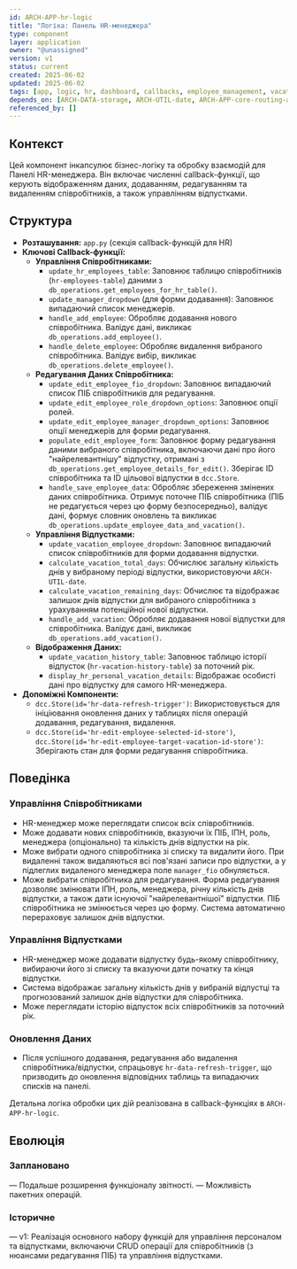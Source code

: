 ```yaml
---
id: ARCH-APP-hr-logic
title: "Логіка: Панель HR-менеджера"
type: component
layer: application
owner: "@unassigned"
version: v1
status: current
created: 2025-06-02
updated: 2025-06-02
tags: [app, logic, hr, dashboard, callbacks, employee_management, vacation_management, dash]
depends_on: [ARCH-DATA-storage, ARCH-UTIL-date, ARCH-APP-core-routing-auth]
referenced_by: []
---
```

## Контекст
Цей компонент інкапсулює бізнес-логіку та обробку взаємодій для Панелі HR-менеджера. Він включає численні callback-функції, що керують відображенням даних, додаванням, редагуванням та видаленням співробітників, а також управлінням відпустками.

## Структура
*   **Розташування:** `app.py` (секція callback-функцій для HR)
*   **Ключові Callback-функції:**
    *   **Управління Співробітниками:**
        *   `update_hr_employees_table`: Заповнює таблицю співробітників (`hr-employees-table`) даними з `db_operations.get_employees_for_hr_table()`.
        *   `update_manager_dropdown` (для форми додавання): Заповнює випадаючий список менеджерів.
        *   `handle_add_employee`: Обробляє додавання нового співробітника. Валідує дані, викликає `db_operations.add_employee()`.
        *   `handle_delete_employee`: Обробляє видалення вибраного співробітника. Валідує вибір, викликає `db_operations.delete_employee()`.
    *   **Редагування Даних Співробітника:**
        *   `update_edit_employee_fio_dropdown`: Заповнює випадаючий список ПІБ співробітників для редагування.
        *   `update_edit_employee_role_dropdown_options`: Заповнює опції ролей.
        *   `update_edit_employee_manager_dropdown_options`: Заповнює опції менеджерів для форми редагування.
        *   `populate_edit_employee_form`: Заповнює форму редагування даними вибраного співробітника, включаючи дані про його "найрелевантнішу" відпустку, отримані з `db_operations.get_employee_details_for_edit()`. Зберігає ID співробітника та ID цільової відпустки в `dcc.Store`.
        *   `handle_save_employee_data`: Обробляє збереження змінених даних співробітника. Отримує поточне ПІБ співробітника (ПІБ не редагується через цю форму безпосередньо), валідує дані, формує словник оновлень та викликає `db_operations.update_employee_data_and_vacation()`.
    *   **Управління Відпустками:**
        *   `update_vacation_employee_dropdown`: Заповнює випадаючий список співробітників для форми додавання відпустки.
        *   `calculate_vacation_total_days`: Обчислює загальну кількість днів у вибраному періоді відпустки, використовуючи `ARCH-UTIL-date`.
        *   `calculate_vacation_remaining_days`: Обчислює та відображає залишок днів відпустки для вибраного співробітника з урахуванням потенційної нової відпустки.
        *   `handle_add_vacation`: Обробляє додавання нової відпустки для співробітника. Валідує дані, викликає `db_operations.add_vacation()`.
    *   **Відображення Даних:**
        *   `update_vacation_history_table`: Заповнює таблицю історії відпусток (`hr-vacation-history-table`) за поточний рік.
        *   `display_hr_personal_vacation_details`: Відображає особисті дані про відпустку для самого HR-менеджера.
*   **Допоміжні Компоненти:**
    *   `dcc.Store(id='hr-data-refresh-trigger')`: Використовується для ініціювання оновлення даних у таблицях після операцій додавання, редагування, видалення.
    *   `dcc.Store(id='hr-edit-employee-selected-id-store')`, `dcc.Store(id='hr-edit-employee-target-vacation-id-store')`: Зберігають стан для форми редагування співробітника.

## Поведінка
### Управління Співробітниками
*   HR-менеджер може переглядати список всіх співробітників.
*   Може додавати нових співробітників, вказуючи їх ПІБ, ІПН, роль, менеджера (опціонально) та кількість днів відпустки на рік.
*   Може вибрати одного співробітника зі списку та видалити його. При видаленні також видаляються всі пов'язані записи про відпустки, а у підлеглих видаленого менеджера поле `manager_fio` обнуляється.
*   Може вибрати співробітника для редагування. Форма редагування дозволяє змінювати ІПН, роль, менеджера, річну кількість днів відпустки, а також дати існуючої "найрелевантнішої" відпустки. ПІБ співробітника не змінюється через цю форму. Система автоматично перераховує залишок днів відпустки.

### Управління Відпустками
*   HR-менеджер може додавати відпустку будь-якому співробітнику, вибираючи його зі списку та вказуючи дати початку та кінця відпустки.
*   Система відображає загальну кількість днів у вибраній відпустці та прогнозований залишок днів відпустки для співробітника.
*   Може переглядати історію відпусток всіх співробітників за поточний рік.

### Оновлення Даних
*   Після успішного додавання, редагування або видалення співробітника/відпустки, спрацьовує `hr-data-refresh-trigger`, що призводить до оновлення відповідних таблиць та випадаючих списків на панелі.

Детальна логіка обробки цих дій реалізована в callback-функціях в `ARCH-APP-hr-logic`.

## Еволюція
### Заплановано
— Подальше розширення функціоналу звітності.
— Можливість пакетних операцій.
### Історичне
— v1: Реалізація основного набору функцій для управління персоналом та відпустками, включаючи CRUD операції для співробітників (з нюансами редагування ПІБ) та управління відпустками. 